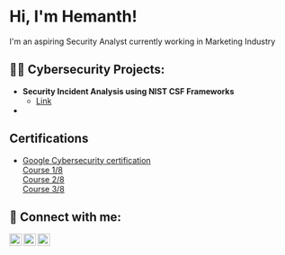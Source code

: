 <h1>Hi, I'm Hemanth! </h1>
I'm an aspiring Security Analyst currently working in Marketing Industry<br/>

<h2>👨‍💻 Cybersecurity Projects:</h2>

- <b>Security Incident Analysis using NIST CSF Frameworks</b>
  - [Link](https://github.com/hemanth-mj/incident-analysis-project/)
- 

<h2> Certifications </h2>

- [Google Cybersecurity certification](https://grow.google/intl/ALL_ca/certificates/cybersecurity/)<br/>
  [Course 1/8](https://coursera.org/share/f1c12785f4e8ebe9b792f7dcbec89ac5)<br/>
  [Course 2/8](https://coursera.org/share/30f240a47bd337ef19288c327ba79e44)<br/>
  [Course 3/8](https://coursera.org/share/8bf0c642ce9e31b7ae2e4cb3839d12cd)<br/>



<h2> 🤳 Connect with me:</h2>


[<img align="left" alt="Hemanth Jaganathan | Twitter" width="22px" src="https://cdn.jsdelivr.net/npm/simple-icons@v3/icons/twitter.svg" />][twitter]
[<img align="left" alt="Hemanth Jaganathan | LinkedIn" width="22px" src="https://cdn.jsdelivr.net/npm/simple-icons@v3/icons/linkedin.svg" />][linkedin]
[<img align="left" alt="Hemanth Jaganathan | Instagram" width="22px" src="https://cdn.jsdelivr.net/npm/simple-icons@v3/icons/instagram.svg" />][instagram]

[twitter]: https://twitter.com/imhemanth_26
[instagram]: https://www.instagram.com/imhemanth_26
[linkedin]: https://www.linkedin.com/in/hemanthmj/
